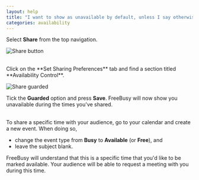 ```yaml
---
layout: help
title: "I want to show as unavailable by default, unless I say otherwise"
categories: availability
---
```


Select **Share** from the top navigation.

![Share button](http://i.imgur.com/Px64Woa.png)

<br>
Click on the **Set Sharing Preferences** tab and find a section titled **Availability Control**.

![Share guarded](http://i.imgur.com/XbDbZn1.png)

Tick the **Guarded** option and press **Save**.
FreeBusy will now show you unavailable during the times you've shared.

<br>
To share a specific time with your audience, go to your calendar and create a new event.
When doing so,

- change the event type from **Busy** to **Available** (or **Free**), and
- leave the subject blank.

FreeBusy will understand that this is a specific time that you'd like to be marked available.
Your audience will be able to request a meeting with you during this time.